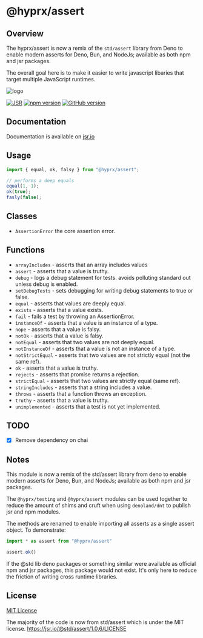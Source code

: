 # @hyprx/assert

## Overview

The hyprx/assert is now a remix of the `std/assert` library from Deno to enable
modern asserts for Deno, Bun, and NodeJs; available as both npm and jsr
packages.

The overall goal here is to make it easier to write javascript libaries
that target multiple JavaScript runtimes.

![logo](https://raw.githubusercontent.com/hyprxlabs/js-hyprx/refs/heads/main/assets/logo.png)

[![JSR](https://jsr.io/badges/@hyprx/assert)](https://jsr.io/@hyprx/assert)
[![npm version](https://badge.fury.io/js/@hyprx%2Fassert.svg)](https://badge.fury.io/js/@hyprx%2Fassert)
[![GitHub version](https://badge.fury.io/gh/hyprxlabs%2Fjs-hyprx.svg)](https://badge.fury.io/gh/hyprxlabs%2Fjs-hyprx)

## Documentation

Documentation is available on [jsr.io](https://jsr.io/@hyprx/assert/doc)

## Usage

```typescript
import { equal, ok, falsy } from "@hyprx/assert";

// performs a deep equals
equal(1, 1);
ok(true);
fasly(false);
```

## Classes

- `AssertionError` the core assertion error.

## Functions

- `arrayIncludes` - asserts that an array includes values
- `assert` - asserts that a value is truthy.
- `debug` - logs a debug statement for tests. avoids polluting standard out unless debug is enabled.
- `setDebugTests` - sets debugging for writing debug statements to true or false.
- `equal` - asserts that values are deeply equal.
- `exists` - asserts that a value exists.
- `fail` - fails a test by throwing an AssertionError.
- `instanceOf` - asserts that a value is an instance of a type.
- `nope` - asserts that a value is falsy.
- `notOk` - asserts that a value is falsy.
- `notEqual` - asserts that two values are not deeply equal.
- `notInstanceOf` - asserts that a value is not an instance of a type.
- `notStrictEqual` - asserts that two values are not strictly equal (not the same ref).
- `ok` - asserts that a value is truthy.
- `rejects` - asserts that promise returns a rejection.
- `strictEqual` - asserts that two values are strictly equal (same ref).
- `stringIncludes` - asserts that a string includes a value.
- `throws` - asserts that a function throws an exception.
- `truthy` - asserts that a value is truthy.
- `unimplemented` - asserts that a test is not yet implemented.

## TODO

- [x] Remove dependency on chai

## Notes

This module is now a remix of the std/assert library from deno to enable
modern asserts for Deno, Bun, and NodeJs; available as both npm and jsr
packages.

The `@hyprx/testing` and `@hyprx/assert` modules can be used together to reduce the
amount of shims and cruft when using `denoland/dnt` to publish jsr and npm modules.

The methods are renamed to enable importing all asserts as a single assert
object. To demonstrate:

```ts
import * as assert from "@hyprx/assert"

assert.ok()

```

If the @std lib deno packages or something similar were available as official npm
and jsr packages, this package would not exist.  It's only here to reduce the
friction of writing cross runtime libraries.

## License

[MIT License](./LICENSE.md)

The majority of the code is now from std/assert which is under the MIT license.
<https://jsr.io/@std/assert/1.0.6/LICENSE>
